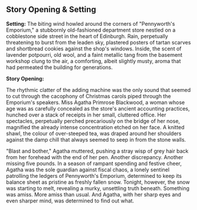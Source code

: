## Story Opening & Setting

**Setting:** The biting wind howled around the corners of "Pennyworth's Emporium," a stubbornly old-fashioned department store nestled on a cobblestone side street in the heart of Edinburgh. Rain, perpetually threatening to burst from the leaden sky, plastered posters of tartan scarves and shortbread cookies against the shop's windows. Inside, the scent of lavender potpourri, old wool, and a faint metallic tang from the basement workshop clung to the air, a comforting, albeit slightly musty, aroma that had permeated the building for generations.

**Story Opening:**

The rhythmic clatter of the adding machine was the only sound that seemed to cut through the cacophony of Christmas carols piped through the Emporium's speakers. Miss Agatha Primrose Blackwood, a woman whose age was as carefully concealed as the store's ancient accounting practices, hunched over a stack of receipts in her small, cluttered office. Her spectacles, perpetually perched precariously on the bridge of her nose, magnified the already intense concentration etched on her face. A knitted shawl, the colour of over-steeped tea, was draped around her shoulders against the damp chill that always seemed to seep in from the stone walls.

"Blast and bother," Agatha muttered, pushing a stray wisp of grey hair back from her forehead with the end of her pen. Another discrepancy. Another missing five pounds. In a season of rampant spending and festive cheer, Agatha was the sole guardian against fiscal chaos, a lonely sentinel patrolling the ledgers of Pennyworth's Emporium, determined to keep its balance sheet as pristine as freshly fallen snow. Tonight, however, the snow was starting to melt, revealing a murky, unsettling truth beneath. Something was amiss. More amiss than usual. And Agatha, with her sharp eyes and even sharper mind, was determined to find out what.
